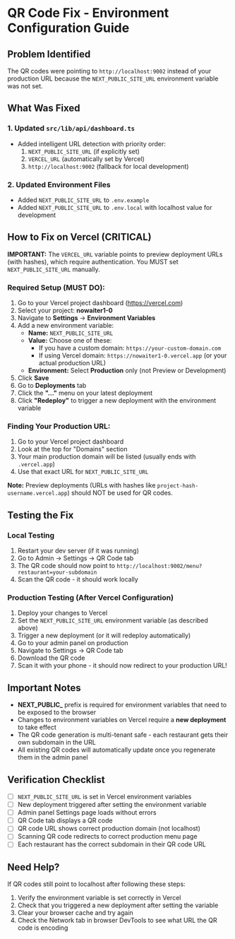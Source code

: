 # QR Code Fix - Environment Configuration Guide

## Problem Identified

The QR codes were pointing to `http://localhost:9002` instead of your production URL because the `NEXT_PUBLIC_SITE_URL` environment variable was not set.

## What Was Fixed

### 1. Updated `src/lib/api/dashboard.ts`
- Added intelligent URL detection with priority order:
  1. `NEXT_PUBLIC_SITE_URL` (if explicitly set)
  2. `VERCEL_URL` (automatically set by Vercel)
  3. `http://localhost:9002` (fallback for local development)

### 2. Updated Environment Files
- Added `NEXT_PUBLIC_SITE_URL` to `.env.example`
- Added `NEXT_PUBLIC_SITE_URL` to `.env.local` with localhost value for development

## How to Fix on Vercel (CRITICAL)

**IMPORTANT:** The `VERCEL_URL` variable points to preview deployment URLs (with hashes), which require authentication. You MUST set `NEXT_PUBLIC_SITE_URL` manually.

### Required Setup (MUST DO):
1. Go to your Vercel project dashboard (https://vercel.com)
2. Select your project: **nowaiter1-0**
3. Navigate to **Settings** → **Environment Variables**
4. Add a new environment variable:
   - **Name:** `NEXT_PUBLIC_SITE_URL`
   - **Value:** Choose one of these:
     - If you have a custom domain: `https://your-custom-domain.com`
     - If using Vercel domain: `https://nowaiter1-0.vercel.app` (or your actual production URL)
   - **Environment:** Select **Production** only (not Preview or Development)
5. Click **Save**
6. Go to **Deployments** tab
7. Click the **"..."** menu on your latest deployment
8. Click **"Redeploy"** to trigger a new deployment with the environment variable

### Finding Your Production URL:
1. Go to your Vercel project dashboard
2. Look at the top for "Domains" section
3. Your main production domain will be listed (usually ends with `.vercel.app`)
4. Use that exact URL for `NEXT_PUBLIC_SITE_URL`

**Note:** Preview deployments (URLs with hashes like `project-hash-username.vercel.app`) should NOT be used for QR codes.

## Testing the Fix

### Local Testing
1. Restart your dev server (if it was running)
2. Go to Admin → Settings → QR Code tab
3. The QR code should now point to `http://localhost:9002/menu?restaurant=your-subdomain`
4. Scan the QR code - it should work locally

### Production Testing (After Vercel Configuration)
1. Deploy your changes to Vercel
2. Set the `NEXT_PUBLIC_SITE_URL` environment variable (as described above)
3. Trigger a new deployment (or it will redeploy automatically)
4. Go to your admin panel on production
5. Navigate to Settings → QR Code tab
6. Download the QR code
7. Scan it with your phone - it should now redirect to your production URL!

## Important Notes

- **NEXT_PUBLIC_** prefix is required for environment variables that need to be exposed to the browser
- Changes to environment variables on Vercel require a **new deployment** to take effect
- The QR code generation is multi-tenant safe - each restaurant gets their own subdomain in the URL
- All existing QR codes will automatically update once you regenerate them in the admin panel

## Verification Checklist

- [ ] `NEXT_PUBLIC_SITE_URL` is set in Vercel environment variables
- [ ] New deployment triggered after setting the environment variable
- [ ] Admin panel Settings page loads without errors
- [ ] QR Code tab displays a QR code
- [ ] QR code URL shows correct production domain (not localhost)
- [ ] Scanning QR code redirects to correct production menu page
- [ ] Each restaurant has the correct subdomain in their QR code URL

## Need Help?

If QR codes still point to localhost after following these steps:
1. Verify the environment variable is set correctly in Vercel
2. Check that you triggered a new deployment after setting the variable
3. Clear your browser cache and try again
4. Check the Network tab in browser DevTools to see what URL the QR code is encoding

